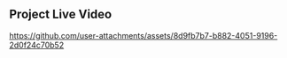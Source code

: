 ## Project Live Video


https://github.com/user-attachments/assets/8d9fb7b7-b882-4051-9196-2d0f24c70b52


